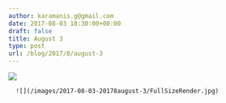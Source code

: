 ```yaml
---
author: karamanis.g@gmail.com
date: 2017-08-03 18:30:00+00:00
draft: false
title: August 3
type: post
url: /blog/2017/8/august-3
---
```


![](/images/2017-08-03-20178august-3/FullSizeRender.jpg)

  


  
      ![](/images/2017-08-03-20178august-3/FullSizeRender.jpg)

